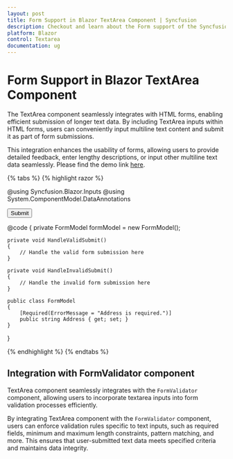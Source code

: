 ```yaml
---
layout: post
title: Form Support in Blazor TextArea Component | Syncfusion
description: Checkout and learn about the Form support of the Syncfusion Blazor Textarea component and much more.
platform: Blazor
control: Textarea
documentation: ug
---
```


# Form Support in Blazor TextArea Component

The TextArea component seamlessly integrates with HTML forms, enabling efficient submission of longer text data. By including TextArea inputs within HTML forms, users can conveniently input multiline text content and submit it as part of form submissions.

This integration enhances the usability of forms, allowing users to provide detailed feedback, enter lengthy descriptions, or input other multiline text data seamlessly. Please find the demo link [here](https://blazor.syncfusion.com/demos/textarea/formsvalidation?theme=fluent).

{% tabs %}
{% highlight razor %}

@using Syncfusion.Blazor.Inputs
@using System.ComponentModel.DataAnnotations

<EditForm Model="@formModel" OnValidSubmit="HandleValidSubmit" OnInvalidSubmit="@HandleInvalidSubmit">
    <SfTextArea @bind-Value="@formModel.Address" Placeholder="Enter the Address" FloatLabelType="@FloatLabelType.Auto"></SfTextArea>
    <button type="submit">Submit</button>
</EditForm>

@code {
    private FormModel formModel = new FormModel();

    private void HandleValidSubmit()
    {
        // Handle the valid form submission here
    }

    private void HandleInvalidSubmit()
    {
        // Handle the invalid form submission here
    }

    public class FormModel
    {
        [Required(ErrorMessage = "Address is required.")]
        public string Address { get; set; }
    }
}

{% endhighlight %}
{% endtabs %}

## Integration with FormValidator component

TextArea component seamlessly integrates with the `FormValidator` component, allowing users to incorporate textarea inputs into form validation processes efficiently.

By integrating TextArea component with the `FormValidator` component, users can enforce validation rules specific to text inputs, such as required fields, minimum and maximum length constraints, pattern matching, and more. This ensures that user-submitted text data meets specified criteria and maintains data integrity.
